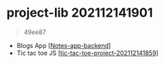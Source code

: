 
# project-lib 202112141901 
> 49ee87

- Blogs App [[Notes-app-backend]]  
- Tic tac toe JS [[tic-tac-toe-project-202112141859]]  



[//begin]: # "Autogenerated link references for markdown compatibility"
[Notes-app-backend]: Notes-app-backend "Blogs app backend"
[tic-tac-toe-project-202112141859]: tic-tac-toe-project-202112141859 "tic-tac-toe-project 202112141859"
[//end]: # "Autogenerated link references"